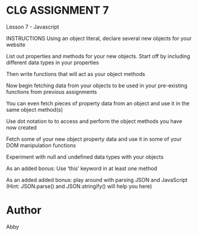 # CLG ASSIGNMENT 7
Lesson 7 - Javascript

INSTRUCTIONS
Using an object literal, declare several new objects for your website

List out properties and methods for your new objects. Start off by including different data types in your properties

Then write functions that will act as your object methods

Now begin fetching data from your objects to be used in your pre-existing functions from previous assignments

You can even fetch pieces of property data from an object and use it in the same object method(s)

Use dot notation to to access and perform the object methods you have now created

Fetch some of your new object property data and use it in some of your DOM manipulation functions

Experiment with null and undefined data types with your objects

As an added bonus: Use ‘this’ keyword in at least one method

As an added added bonus: play around with parsing JSON and JavaScript
(Hint: JSON.parse() and JSON.stringify() will help you here)


# Author
Abby

